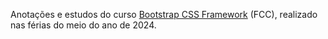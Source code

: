 Anotações e estudos do curso [Bootstrap CSS Framework](https://www.youtube.com/watch?v=-qfEOE4vtxE "link do curso") (FCC), realizado nas férias do meio do ano de 2024.